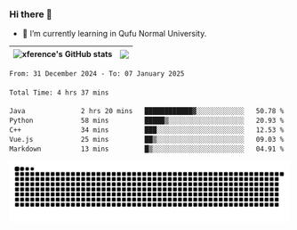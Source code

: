### Hi there 👋

<!--
**xference/xference** is a ✨ _special_ ✨ repository because its `README.md` (this file) appears on your GitHub profile.

Here are some ideas to get you started:

- 🔭 I’m currently working on ...

- 👯 I’m looking to collaborate on ...
- 🤔 I’m looking for help with ...
- 💬 Ask me about ...
- 📫 How to reach me: ...
- 😄 Pronouns: ...
- ⚡ Fun fact: ...
-->
- 🌱 I’m currently learning in Qufu Normal University.


| <img src="https://github-readme-stats.vercel.app/api?username=xference&show_icons=true&theme=ambient_gradient" alt="xference's GitHub stats" align="center"/> | <img src="https://github-readme-streak-stats.herokuapp.com/?user=xference"  style="zoom:100%;" align="center"/> |
| ------------------------------------------------------------ | ------------------------------------------------------------ |

<!--START_SECTION:waka-->

```txt
From: 31 December 2024 - To: 07 January 2025

Total Time: 4 hrs 37 mins

Java              2 hrs 20 mins   ████████████▓░░░░░░░░░░░░   50.78 %
Python            58 mins         █████▒░░░░░░░░░░░░░░░░░░░   20.93 %
C++               34 mins         ███░░░░░░░░░░░░░░░░░░░░░░   12.53 %
Vue.js            25 mins         ██▒░░░░░░░░░░░░░░░░░░░░░░   09.03 %
Markdown          13 mins         █▒░░░░░░░░░░░░░░░░░░░░░░░   04.91 %
```

<!--END_SECTION:waka-->

<picture>
  <source media="(prefers-color-scheme: dark)" srcset="https://raw.githubusercontent.com/xference/xference/output/github-contribution-grid-snake-dark.svg" />
  <source media="(prefers-color-scheme: light)" srcset="https://raw.githubusercontent.com/xference/xference/output/github-contribution-grid-snake.svg" />
  <img alt="github-snake" src="https://raw.githubusercontent.com/xference/xference/output/github-contribution-grid-snake.svg" />
</picture>
